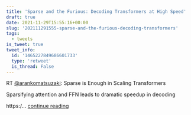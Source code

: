 ```yaml
---
title: 'Sparse and the Furious: Decoding Transformers at High Speed'
draft: true
date: 2021-11-29T15:55:16+00:00
slug: '202111291555-sparse-and-the-furious-decoding-transformers'
tags:
  - tweets
is_tweet: true
tweet_info:
  id: '1465227849686601733'
  type: 'retweet'
  is_thread: False
---
```




RT [@arankomatsuzaki](https://x.com/arankomatsuzaki): Sparse is Enough in Scaling Transformers

Sparsifying attention and FFN leads to dramatic speedup in decoding

https:/… [continue reading](https://x.com/sytelus/status/1465227849686601733)
